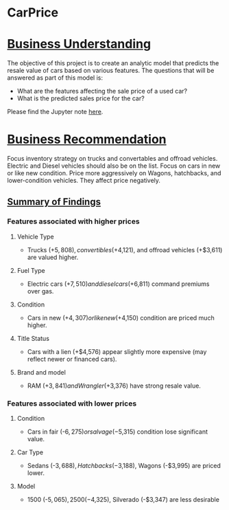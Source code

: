 # CarPrice

# <ins> **Business Understanding** </ins>

The objective of this project is to create an analytic model that predicts the resale value of cars based on various features. 
The questions that will be answered as part of this model is:
  * What are the features affecting the sale price of a used car?
  * What is the predicted sales price for the car?

Please find the Jupyter note [here](https://github.com/revathys/CarPrice/blob/main/prompt_II.ipynb).

# <ins> **Business Recommendation** </ins>
     
 Focus inventory strategy on trucks and convertables and offroad vehicles. Electric and Diesel vehicles should also be on the list. Focus on cars in new or like new condition.
 Price more aggressively on Wagons, hatchbacks, and lower-condition vehicles. They affect price negatively.
 
## <ins>**Summary of Findings**</ins>

### **Features associated with higher prices**

1. Vehicle Type

   - Trucks (+$5,808), convertibles (+$4,121), and offroad vehicles (+$3,611) are valued higher.

2. Fuel Type

   - Electric cars (+$7,510) and diesel cars (+$6,811) command premiums over gas.

3. Condition

   - Cars in new (+$4,307) or like new (+$4,150) condition are priced much higher.

4. Title Status

   - Cars with a lien (+$4,576) appear slightly more expensive (may reflect newer or financed cars).

5. Brand and model

   - RAM (+$3,841) and Wrangler (+$3,376) have strong resale value.
    
### **Features associated with lower prices**

1.   Condition

     - Cars in fair (-$6,275) or salvage (-$5,315) condition lose significant value.


2.   Car Type

     - Sedans (-$3,688), Hatchbacks (-$3,188), Wagons (-$3,995) are priced lower.

3.   Model

     - 1500 (-$5,065), 2500 (-$4,325), Silverado (-$3,347) are less desirable

